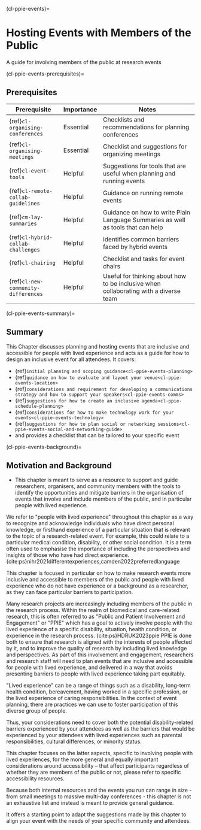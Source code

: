 (cl-ppie-events)=
# Hosting Events with Members of the Public
A guide for involving members of the public at research events

(cl-ppie-events-prerequisites)=
## Prerequisites

| Prerequisite | Importance | Notes |
| -------------|----------|------|
| {ref}`cl-organising-conferences` | Essential | Checklists and recommendations for planning conferences |
| {ref}`cl-organising-meetings` | Essential | Checklist and suggestions for organizing meetings |
| {ref}`cl-event-tools` | Helpful | Suggestions for tools that are useful when planning and running events |
| {ref}`cl-remote-collab-guidelines` | Helpful | Guidance on running remote events |
| {ref}`cm-lay-summaries` | Helpful | Guidance on how to write Plain Language Summaries as well as tools that can help |
| {ref}`cl-hybrid-collab-challenges` | Helpful | Identifies common barriers faced by hybrid events |
| {ref}`cl-chairing` | Helpful | Checklist and tasks for event chairs |
| {ref}`cl-new-community-differences` | Helpful | Useful for thinking about how to be inclusive when collaborating with a diverse team |

(cl-ppie-events-summary)=
## Summary
This Chapter discusses planning and hosting events that are inclusive and accessible for people with lived experience and acts as a guide for how to design an inclusive event for all attendees. 
It covers: 
- {ref}`initial planning and scoping guidance<cl-ppie-events-planning>`
- {ref}`guidance on how to evaluate and layout your venue<cl-ppie-events-location>`
- {ref}`considerations and requirement for developing a communications strategy and how to support your speakers<cl-ppie-events-comms>`
- {ref}`suggestions for how to create an inclusive agenda<cl-ppie-schedule-planning>`
- {ref}`considerations for how to make technology work for your events<cl-ppie-events-technology>`
- {ref}`suggestions for how to plan social or networking sessions<cl-ppie-events-social-and-networking-guide>`
- and provides a checklist that can be tailored to your specific event


(cl-ppie-events-background)=
## Motivation and Background

  * This chapter is meant to serve as a resource to support and guide researchers, organisers, and community members with the tools to identify the opportunities and mitigate barriers in the organisation of events that involve and include members of the public, and in particular people with lived experience.

We refer to "people with lived experience" throughout this chapter as a way to recognize and acknowledge individuals who have direct personal knowledge, or firsthand experience of a particular situation that is relevant to the topic of a research-related event. 
For example, this could relate to a particular medical condition, disability, or other social condition. 
It is a term often used to emphasise the importance of including the perspectives and insights of those who have had direct experience. {cite:ps}nihr2021differentexperiences,camden2022preferredlanguage

This chapter is focused in particular on how to make research events more inclusive and accessible to members of the public and people with lived experience who do not have experience or a background as a researcher, as they can face particular barriers to participation. 

Many research projects are increasingly including members of the public in the research process. 
Within the realm of biomedical and care-related research, this is often referred to as "Public and Patient Involvement and Engagement" or "PPIE" which has a goal to actively involve people with the lived experience of a specific disability, situation, health condition, or experience in the research process. {cite:ps}HDRUK2023ppie 
PPIE is done both to ensure that research is aligned with the interests of people affected by it, and to improve the quality of research by including lived knowledge and perspectives. 
As part of this involvement and engagement, researchers and research staff will need to plan events that are inclusive and accessible for people with lived experience, and delivered in a way that avoids presenting barriers to people with lived experience taking part equitably.

"Lived experience" can be a range of things such as a disability, long-term health condition, bereavement, having worked in a specific profession, or the lived experience of caring responsibilities. 
In the context of event planning, there are practices we can use to foster participation of this diverse group of people.

Thus, your considerations need to cover both the potential disability-related barriers experienced by your attendees as well as the barriers that would be experienced by your attendees with lived experiences such as parental responsibilities, cultural differences, or minority status. 

This chapter focuses on the latter aspects, specific to involving people with lived experiences, for the more general and equally important considerations around accessibility – that affect participants regardless of whether they are members of the public or not, please refer to specific accessibility resources.

Because both internal resources and the events you run can range in size - from small meetings to massive multi-day conferences - this chapter is not an exhaustive list and instead is meant to provide general guidance. 

It offers a starting point to adapt the suggestions made by this chapter to align your event with the needs of your specific community and attendees.




